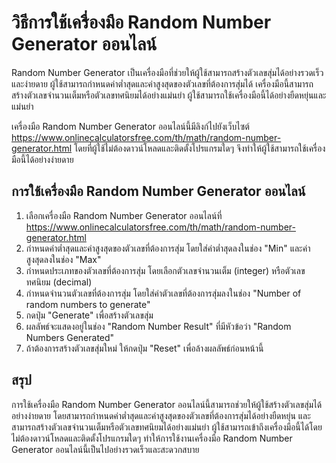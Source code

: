 วิธีการใช้เครื่องมือ Random Number Generator ออนไลน์
====================================================

Random Number Generator เป็นเครื่องมือที่ช่วยให้ผู้ใช้สามารถสร้างตัวเลขสุ่มได้อย่างรวดเร็วและง่ายดาย ผู้ใช้สามารถกำหนดค่าต่ำสุดและค่าสูงสุดของตัวเลขที่ต้องการสุ่มได้ เครื่องมือนี้สามารถสร้างตัวเลขจำนวนเต็มหรือตัวเลขทศนิยมได้อย่างแม่นยำ ผู้ใช้สามารถใช้เครื่องมือนี้ได้อย่างยืดหยุ่นและแม่นยำ

เครื่องมือ Random Number Generator ออนไลน์นี้มีลิงก์ไปยังเว็บไซต์ <https://www.onlinecalculatorsfree.com/th/math/random-number-generator.html> โดยที่ผู้ใช้ไม่ต้องดาวน์โหลดและติดตั้งโปรแกรมใดๆ จึงทำให้ผู้ใช้สามารถใช้เครื่องมือนี้ได้อย่างง่ายดาย

การใช้เครื่องมือ Random Number Generator ออนไลน์
------------------------------------------------

1. เลือกเครื่องมือ Random Number Generator ออนไลน์ที่ <https://www.onlinecalculatorsfree.com/th/math/random-number-generator.html>
2. กำหนดค่าต่ำสุดและค่าสูงสุดของตัวเลขที่ต้องการสุ่ม โดยใส่ค่าต่ำสุดลงในช่อง "Min" และค่าสูงสุดลงในช่อง "Max"
3. กำหนดประเภทของตัวเลขที่ต้องการสุ่ม โดยเลือกตัวเลขจำนวนเต็ม (integer) หรือตัวเลขทศนิยม (decimal)
4. กำหนดจำนวนตัวเลขที่ต้องการสุ่ม โดยใส่ค่าตัวเลขที่ต้องการสุ่มลงในช่อง "Number of random numbers to generate"
5. กดปุ่ม "Generate" เพื่อสร้างตัวเลขสุ่ม
6. ผลลัพธ์จะแสดงอยู่ในช่อง "Random Number Result" ที่มีหัวข้อว่า "Random Numbers Generated"
7. ถ้าต้องการสร้างตัวเลขสุ่มใหม่ ให้กดปุ่ม "Reset" เพื่อล้างผลลัพธ์ก่อนหน้านี้

สรุป
----

การใช้เครื่องมือ Random Number Generator ออนไลน์นี้สามารถช่วยให้ผู้ใช้สร้างตัวเลขสุ่มได้อย่างง่ายดาย โดยสามารถกำหนดค่าต่ำสุดและค่าสูงสุดของตัวเลขที่ต้องการสุ่มได้อย่างยืดหยุ่น และสามารถสร้างตัวเลขจำนวนเต็มหรือตัวเลขทศนิยมได้อย่างแม่นยำ ผู้ใช้สามารถเข้าถึงเครื่องมือนี้ได้โดยไม่ต้องดาวน์โหลดและติดตั้งโปรแกรมใดๆ ทำให้การใช้งานเครื่องมือ Random Number Generator ออนไลน์นี้เป็นไปอย่างรวดเร็วและสะดวกสบาย